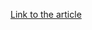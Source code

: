 [Link to the article](https://app.sekoia.io/intelligence/objects/report--28161cca-05f8-4055-ad6b-48d114f56214)
